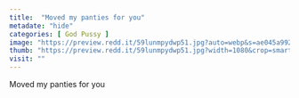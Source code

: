```yaml
---
title:  "Moved my panties for you"
metadate: "hide"
categories: [ God Pussy ]
image: "https://preview.redd.it/59lunmpydwp51.jpg?auto=webp&s=ae045a9924c2c803baca9d3378d0a943ffbce049"
thumb: "https://preview.redd.it/59lunmpydwp51.jpg?width=1080&crop=smart&auto=webp&s=14d28b9c94d25165c3c94583a9822ed297c577ef"
visit: ""
---
```

Moved my panties for you

